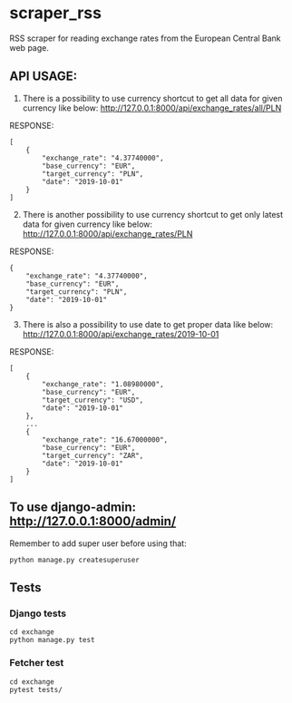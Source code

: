 # scraper_rss
RSS scraper for reading exchange rates from the European Central Bank web page.

## API USAGE:
1. There is a possibility to use currency shortcut to get all data for given currency like below:
http://127.0.0.1:8000/api/exchange_rates/all/PLN

RESPONSE:
```
[
    {
        "exchange_rate": "4.37740000",
        "base_currency": "EUR",
        "target_currency": "PLN",
        "date": "2019-10-01"
    }
]
```

2. There is another possibility to use currency shortcut to get only latest data for given currency like below:
http://127.0.0.1:8000/api/exchange_rates/PLN

RESPONSE:
```
{
    "exchange_rate": "4.37740000",
    "base_currency": "EUR",
    "target_currency": "PLN",
    "date": "2019-10-01"
}
```

3. There is also a possibility to use date to get proper data like below:
http://127.0.0.1:8000/api/exchange_rates/2019-10-01

RESPONSE:
```
[
    {
        "exchange_rate": "1.08980000",
        "base_currency": "EUR",
        "target_currency": "USD",
        "date": "2019-10-01"
    },
    ...
    {
        "exchange_rate": "16.67000000",
        "base_currency": "EUR",
        "target_currency": "ZAR",
        "date": "2019-10-01"
    }
]
```

## To use django-admin: http://127.0.0.1:8000/admin/ 

Remember to add super user before using that:

```
python manage.py createsuperuser
```

## Tests

### Django tests

```
cd exchange
python manage.py test
```

### Fetcher test

```
cd exchange
pytest tests/
```